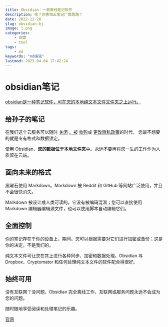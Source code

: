 ```yaml
---
title: Obsidian：一款离线笔记软件
description: 啥？你害怕云笔记厂商跑路？
date: 2022-12-28
slug: obsidian-bj
image: 1.png
categories:
    - 白嫖
    - tool
tags:
    - md
keywords: "md编辑"
lastmod: 2023-04-04 17:42:24
---
```


# obsidian笔记

<u>obsidian是一种笔记软件，可在您的本地纯文本文件文件夹之上运行。</u>

## 给孙子的笔记

在我们这个云服务可以随时 [关闭](https://techcrunch.com/2013/07/31/evernote-competitor-catch-com-shuts-down-its-note-taking-apps-company-heading-in-different-direction/) [、](https://www.theverge.com/2014/5/22/5741602/one-time-evernote-pinterest-rival-springpad-to-close-its-doors)[被](https://gadgets.ndtv.com/apps/news/microsoft-to-do-new-features-wunderlist-shuts-down-2224833) [收购](https://www.theverge.com/2012/3/12/2865638/twitter-acquires-posterous-blogging-platform)或 [更改隐私政策](https://techcrunch.com/2016/12/14/evernotes-new-privacy-policy-allows-employees-to-read-your-notes/)的时代， 您最不想要的就是专有格式和数据锁定。

使用 Obsidian，**您的数据位于本地文件夹**中。永远不要再将您一生的工作作为人质留在云端。

## 面向未来的格式

黑曜石使用 Markdown。Markdown 被 Reddit 和 GitHub 等网站广泛使用，并且不会很快消失。

Markdown 被设计成人类可读的。它没有被编码混淆；您可以直接使用 Markdown 编辑器编辑源文件，也可以使用脚本自动编辑它们。

## 全面控制

你的笔记存在于你的设备上，期间。您可以根据需要对它们进行加密或备份；这是你的决定，不是我们的。

纯文本文件可让您在其上进行各种同步、加密和数据处理。Obsidian 与 Dropbox、Cryptomator 和任何处理纯文本文件的软件配合得很好。

## 始终可用

没有互联网？没问题。Obsidian 完全离线工作，互联网或服务问题永远不会成为您的问题。

随时随地享受阅读和处理笔记的乐趣。

[官网](https://obsidian.md/)